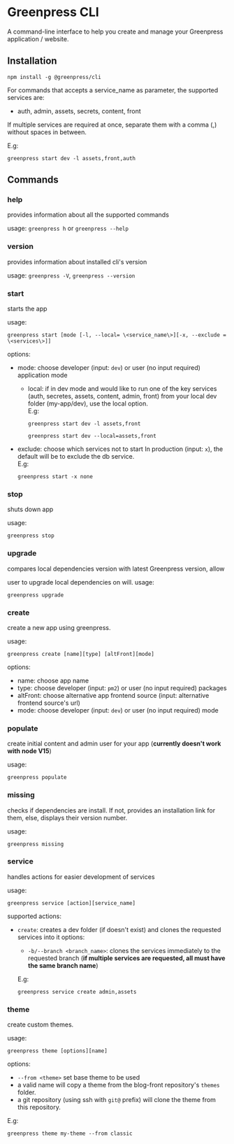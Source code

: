 # Greenpress CLI

A command-line interface to help you create and manage your Greenpress application / website.

## Installation

```shell
npm install -g @greenpress/cli
```

For commands that accepts a service_name as parameter, the supported services are:

- auth, admin, assets, secrets, content, front

If multiple services are required at once, separate them with a comma (,) without spaces in between.

E.g:

`greenpress start dev -l assets,front,auth`

## Commands

### **help**

provides information about all the supported commands

usage: `greenpress h` or `greenpress --help`

### **version**

provides information about installed cli's version

usage: `greenpress -V`, `greenpress --version`

### **start**

starts the app

usage:

`greenpress start [mode [-l, --local= \<service_name\>][-x, --exclude = \<services\>]]`

options:

- mode: choose developer (input: `dev`) or user (no input required) application mode

  - local: if in dev mode and would like to run one of the key services (auth, secretes, assets, content, admin, front) from your local dev folder (my-app/dev), use the local option.<br>
    E.g:

    `greenpress start dev -l assets,front`

    `greenpress start dev --local=assets,front`

- exclude: choose which services not to start In production (input: `x`), the default will be to exclude the db service.<br>
  E.g:

  `greenpress start -x none`

### **stop**

shuts down app

usage:

`greenpress stop`

### **upgrade**

compares local dependencies version with latest Greenpress version, allow

user to upgrade local dependencies on will.
usage:

`greenpress upgrade`

### **create**

create a new app using greenpress.

usage:

`greenpress create [name][type] [altFront][mode]`

options:

- name: choose app name
- type: choose developer (input: `pm2`) or user (no input required) packages
- altFront: choose alternative app frontend source (input: alternative frontend source's url)
- mode: choose developer (input: `dev`) or user (no input required) mode

### **populate**

create initial content and admin user for your app (**currently doesn't work with node V15**)

usage:

`greenpress populate`

### **missing**

checks if dependencies are install. If not, provides an installation link for them, else, displays their version number.<br>

usage:

`greenpress missing`

### **service**

handles actions for easier development of services

usage:

`greenpress service [action][service_name]`

supported actions:

- `create`: creates a dev folder (if doesn't exist) and clones the requested services into it
  options:

  - `-b/--branch <branch_name>`: clones the services immediately to the requested branch (**if multiple services are requested, all must have the same branch name**)

  E.g:

  `greenpress service create admin,assets`

### **theme**

create custom themes.

usage:

`greenpress theme [options][name]`

options:

- `--from <theme>` set base theme to be used
- a valid name will copy a theme from the blog-front repository's `themes` folder.
- a git repository (using ssh with `git@` prefix) will clone the theme from this repository.

E.g:

`greenpress theme my-theme --from classic`
